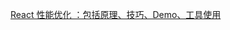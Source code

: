[React 性能优化 ：包括原理、技巧、Demo、工具使用](https://mp.weixin.qq.com/s?__biz=MzIyNDU2NTc5Mw==&mid=2247496522&idx=1&sn=f07b4466843e8cd3d50e79235cd49648&chksm=e80fbc04df783512693529feb72fe22c08cc4492228e794d93b8af56ddf929959cfad665d286&scene=132#wechat_redirect)
